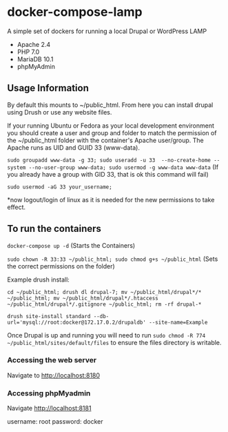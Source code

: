 # docker-compose-lamp
A simple set of dockers for running a local Drupal or WordPress LAMP
- Apache 2.4
- PHP 7.0
- MariaDB 10.1
- phpMyAdmin

## Usage Information

By default this mounts to ~/public_html.  From here you can install drupal using Drush or use any website files.

If your running Ubuntu or Fedora as your local development environment you should create a user and group and folder to match the permission of the ~/public_html folder with the container's Apache user/group. The Apache runs as UID and GUID 33 (www-data).

`sudo groupadd www-data -g 33; sudo useradd -u 33  --no-create-home --system --no-user-group www-data; sudo usermod -g www-data www-data` (If you already have a group with GID 33, that is ok this command will fail)

`sudo usermod -aG 33 your_username;`

*now logout/login of linux as it is needed for the new permissions to take effect.

## To run the containers
`docker-compose up -d` (Starts the Containers)

`sudo chown -R 33:33 ~/public_html; sudo chmod g+s ~/public_html`  (Sets the correct permissions on the folder)

Example drush install:

`cd ~/public_html; drush dl drupal-7; mv ~/public_html/drupal*/* ~/public_html; mv ~/public_html/drupal*/.htaccess ~/public_html/drupal*/.gitignore ~/public_html; rm -rf drupal-*`

`drush site-install standard --db-url='mysql://root:docker@172.17.0.2/drupaldb' --site-name=Example`

Once Drupal is up and running you will need to run `sudo chmod -R 774 ~/public_html/sites/default/files` to ensure the files directory is writable.

### Accessing the web server

Navigate to [http://localhost:8180](http://localhost:8180)

### Accessing phpMyadmin

Navigate [http://localhost:8181](http://localhost:8181)

username: root
password: docker
